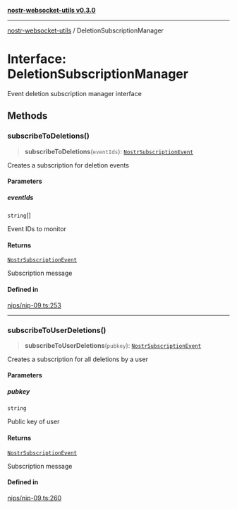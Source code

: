 [**nostr-websocket-utils v0.3.0**](../README.md)

***

[nostr-websocket-utils](../globals.md) / DeletionSubscriptionManager

# Interface: DeletionSubscriptionManager

Event deletion subscription manager interface

## Methods

### subscribeToDeletions()

> **subscribeToDeletions**(`eventIds`): [`NostrSubscriptionEvent`](NostrSubscriptionEvent.md)

Creates a subscription for deletion events

#### Parameters

##### eventIds

`string`[]

Event IDs to monitor

#### Returns

[`NostrSubscriptionEvent`](NostrSubscriptionEvent.md)

Subscription message

#### Defined in

[nips/nip-09.ts:253](https://github.com/HumanjavaEnterprises/nostr-websocket-utils/blob/main/src/nips/nip-09.ts#L253)

***

### subscribeToUserDeletions()

> **subscribeToUserDeletions**(`pubkey`): [`NostrSubscriptionEvent`](NostrSubscriptionEvent.md)

Creates a subscription for all deletions by a user

#### Parameters

##### pubkey

`string`

Public key of user

#### Returns

[`NostrSubscriptionEvent`](NostrSubscriptionEvent.md)

Subscription message

#### Defined in

[nips/nip-09.ts:260](https://github.com/HumanjavaEnterprises/nostr-websocket-utils/blob/main/src/nips/nip-09.ts#L260)
